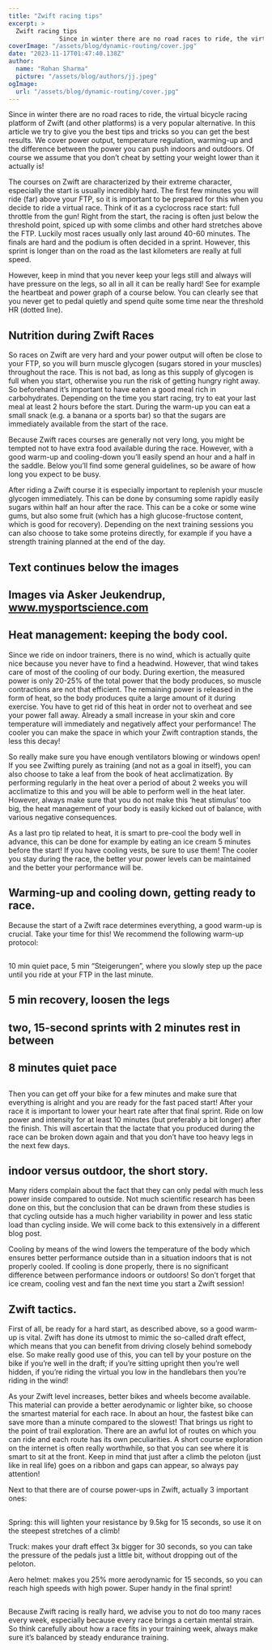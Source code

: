 ```yaml
---
title: "Zwift racing tips"
excerpt: >
  Zwift racing tips
              Since in winter there are no road races to ride, the virtual bicycle racing platform of Zwift (and other platforms) is a very popular alternative. In this article we try…
coverImage: "/assets/blog/dynamic-routing/cover.jpg"
date: "2023-11-17T01:47:40.138Z"
author:
  name: "Rohan Sharma"
  picture: "/assets/blog/authors/jj.jpeg"
ogImage:
  url: "/assets/blog/dynamic-routing/cover.jpg"
---
```


Since in winter there are no road races to ride, the virtual bicycle racing platform of Zwift (and other platforms) is a very popular alternative. In this article we try to give you the best tips and tricks so you can get the best results. We cover power output, temperature regulation, warming-up and the difference between the power you can push indoors and outdoors. Of course we assume that you don’t cheat by setting your weight lower than it actually is!


The courses on Zwift are characterized by their extreme character, especially the start is usually incredibly hard. The first few minutes you will ride (far) above your FTP, so it is important to be prepared for this when you decide to ride a virtual race. Think of it as a cyclocross race start: full throttle from the gun! Right from the start, the racing is often just below the threshold point, spiced up with some climbs and other hard stretches above the FTP. Luckily most races usually only last around 40-60 minutes. The finals are hard and the podium is often decided in a sprint. However, this sprint is longer than on the road as the last kilometers are really at full speed.


However, keep in mind that you never keep your legs still and always will have pressure on the legs, so all in all it can be really hard! See for example the heartbeat and power graph of a course below. You can clearly see that you never get to pedal quietly and spend quite some time near the threshold HR (dotted line).


## 

## Nutrition during Zwift Races

So races on Zwift are very hard and your power output will often be close to your FTP, so you will burn muscle glycogen (sugars stored in your muscles) throughout the race. This is not bad, as long as this supply of glycogen is full when you start, otherwise you run the risk of getting hungry right away. So beforehand it’s important to have eaten a good meal rich in carbohydrates. Depending on the time you start racing, try to eat your last meal at least 2 hours before the start. During the warm-up you can eat a small snack (e.g. a banana or a sports bar) so that the sugars are immediately available from the start of the race.


Because Zwift races courses are generally not very long, you might be tempted not to have extra food available during the race. However, with a good warm-up and cooling-down you’ll easily spend an hour and a half in the saddle. Below you’ll find some general guidelines, so be aware of how long you expect to be busy.


After riding a Zwift course it is especially important to replenish your muscle glycogen immediately. This can be done by consuming some rapidly easily sugars within half an hour after the race. This can be a coke or some wine gums, but also some fruit (which has a high glucose-fructose content, which is good for recovery). Depending on the next training sessions you can also choose to take some proteins directly, for example if you have a strength training planned at the end of the day.


## Text continues below the images

## 

## 

## Images via Asker Jeukendrup, www.mysportscience.com

## Heat management: keeping the body cool.

Since we ride on indoor trainers, there is no wind, which is actually quite nice because you never have to find a headwind. However, that wind takes care of most of the cooling of our body. During exertion, the measured power is only 20-25% of the total power that the body produces, so muscle contractions are not that efficient. The remaining power is released in the form of heat, so the body produces quite a large amount of it during exercise. You have to get rid of this heat in order not to overheat and see your power fall away. Already a small increase in your skin and core temperature will immediately and negatively affect your performance! The cooler you can make the space in which your Zwift contraption stands, the less this decay!


So really make sure you have enough ventilators blowing or windows open! If you see Zwifting purely as training (and not as a goal in itself), you can also choose to take a leaf from the book of heat acclimatization. By performing regularly in the heat over a period of about 2 weeks you will acclimatize to this and you will be able to perform well in the heat later. However, always make sure that you do not make this ‘heat stimulus’ too big, the heat management of your body is easily kicked out of balance, with various negative consequences.


As a last pro tip related to heat, it is smart to pre-cool the body well in advance, this can be done for example by eating an ice cream 5 minutes before the start! If you have cooling vests, be sure to use them! The cooler you stay during the race, the better your power levels can be maintained and the better your performance will be.


## Warming-up and cooling down, getting ready to race.

Because the start of a Zwift race determines everything, a good warm-up is crucial. Take your time for this! We recommend the following warm-up protocol:


## 

10 min quiet pace, 5 min “Steigerungen”, where you slowly step up the pace until you ride at your FTP in the last minute.


## 5 min recovery, loosen the legs

## two, 15-second sprints with 2 minutes rest in between

## 8 minutes quiet pace

## 

Then you can get off your bike for a few minutes and make sure that everything is alright and you are ready for the fast paced start! After your race it is important to lower your heart rate after that final sprint. Ride on low power and intensity for at least 10 minutes (but preferably a bit longer) after the finish. This will ascertain that the lactate that you produced during the race can be broken down again and that you don’t have too heavy legs in the next few days.


## indoor versus outdoor, the short story.

Many riders complain about the fact that they can only pedal with much less power inside compared to outside. Not much scientific research has been done on this, but the conclusion that can be drawn from these studies is that cycling outside has a much higher variability in power and less static load than cycling inside. We will come back to this extensively in a different blog post.


Cooling by means of the wind lowers the temperature of the body which ensures better performance outside than in a situation indoors that is not properly cooled. If cooling is done properly, there is no significant difference between performance indoors or outdoors! So don’t forget that ice cream, cooling vest and fan the next time you start a Zwift session!


## Zwift tactics.

First of all, be ready for a hard start, as described above, so a good warm-up is vital. Zwift has done its utmost to mimic the so-called draft effect, which means that you can benefit from driving closely behind somebody else. So make really good use of this, you can tell by your posture on the bike if you’re well in the draft; if you’re sitting upright then you’re well hidden, if you’re riding the virtual you low in the handlebars then you’re riding in the wind!


As your Zwift level increases, better bikes and wheels become available. This material can provide a better aerodynamic or lighter bike, so choose the smartest material for each race. In about an hour, the fastest bike can save more than a minute compared to the slowest! That brings us right to the point of trail exploration. There are an awful lot of routes on which you can ride and each route has its own peculiarities. A short course exploration on the internet is often really worthwhile, so that you can see where it is smart to sit at the front. Keep in mind that just after a climb the peloton (just like in real life) goes on a ribbon and gaps can appear, so always pay attention!


Next to that there are of course power-ups in Zwift, actually 3 important ones:


## 

Spring: this will lighten your resistance by 9.5kg for 15 seconds, so use it on the steepest stretches of a climb!


Truck: makes your draft effect 3x bigger for 30 seconds, so you can take the pressure of the pedals just a little bit, without dropping out of the peloton.


Aero helmet: makes you 25% more aerodynamic for 15 seconds, so you can reach high speeds with high power. Super handy in the final sprint!


## 

Because Zwift racing is really hard, we advise you to not do too many races every week, especially because every race brings a certain mental strain. So think carefully about how a race fits in your training week, always make sure it’s balanced by steady endurance training.
